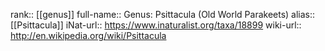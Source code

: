 

rank:: [[genus]]
full-name:: Genus: Psittacula (Old World Parakeets)
alias:: [[Psittacula]]
iNat-url:: https://www.inaturalist.org/taxa/18899
wiki-url:: http://en.wikipedia.org/wiki/Psittacula
